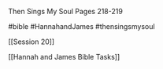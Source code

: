 Then Sings My Soul
Pages 218-219

#bible #HannahandJames #thensingsmysoul 

[[Session 20]]

[[Hannah and James Bible Tasks]]

